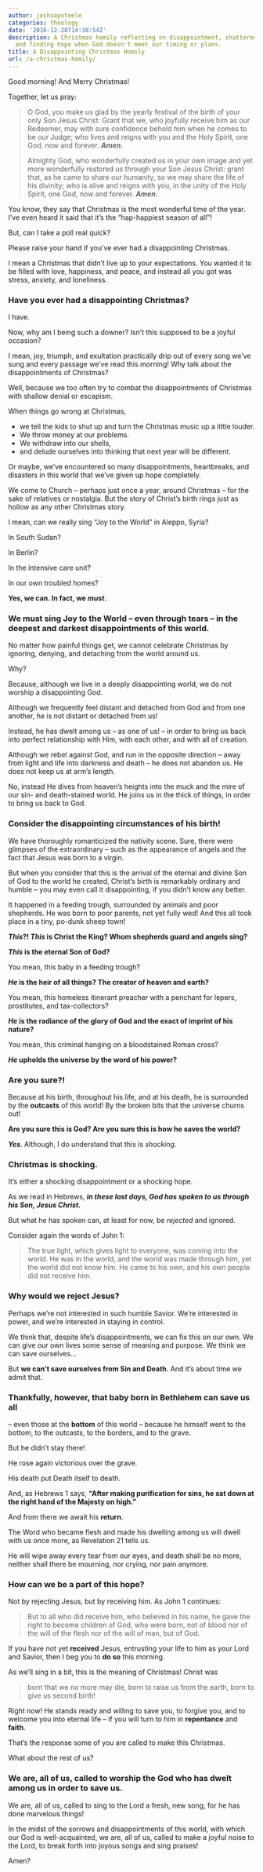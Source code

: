 ```yaml
---
author: joshuapsteele
categories: theology
date: '2016-12-28T14:38:54Z'
description: A Christmas homily reflecting on disappointment, shattered expectations,
  and finding hope when God doesn't meet our timing or plans.
title: A Disappointing Christmas Homily
url: /a-christmas-homily/
---
```


Good morning! And Merry Christmas!

Together, let us pray:

> O God, you make us glad by the yearly festival of the birth of your only Son Jesus Christ: Grant that we, who joyfully receive him as our Redeemer, may with sure confidence behold him when he comes to be our Judge; who lives and reigns with you and the Holy Spirit, one God, now and forever. ***Amen*.**
> 
> Almighty God, who wonderfully created us in your own image and yet more wonderfully restored us through your Son Jesus Christ: grant that, as he came to share our humanity, so we may share the life of his divinity; who is alive and reigns with you, in the unity of the Holy Spirit, one God, now and forever. ***Amen.***

You know, they say that Christmas is the most wonderful time of the year. I’ve even heard it said that it’s the “hap-happiest season of all”!

But, can I take a poll real quick?

Please raise your hand if you’ve ever had a disappointing Christmas.

I mean a Christmas that didn’t live up to your expectations. You wanted it to be filled with love, happiness, and peace, and instead all you got was stress, anxiety, and loneliness.

### Have you ever had a disappointing Christmas?

I have.

Now, why am I being such a downer? Isn’t this supposed to be a joyful occasion?

I mean, joy, triumph, and exultation practically drip out of every song we’ve sung and every passage we’ve read this morning! Why talk about the disappointments of Christmas?

Well, because we too often try to combat the disappointments of Christmas with shallow denial or escapism.

When things go wrong at Christmas,

- we tell the kids to shut up and turn the Christmas music up a little louder.
- We throw money at our problems.
- We withdraw into our shells,
- and delude ourselves into thinking that next year will be different.

Or maybe, we’ve encountered so many disappointments, heartbreaks, and disasters in this world that we’ve given up hope completely.

We come to Church – perhaps just once a year, around Christmas – for the sake of relatives or nostalgia. But the story of Christ’s birth rings just as hollow as any other Christmas story.

I mean, can we really sing “Joy to the World” in Aleppo, Syria?

In South Sudan?

In Berlin?

In the intensive care unit?

In our own troubled homes?

**Yes, we can. In fact, we _must_.**

### We must sing Joy to the World – even through tears – in the deepest and darkest disappointments of this world.

No matter how painful things get, we cannot celebrate Christmas by ignoring, denying, and detaching from the world around us.

Why?

Because, although we live in a deeply disappointing world, we do not worship a disappointing God.

Although we frequently feel distant and detached from God and from one another, he is not distant or detached from us!

Instead, he has dwelt among us – as one of us! – in order to bring us back into perfect relationship with Him, with each other, and with all of creation.

Although we rebel against God, and run in the opposite direction – away from light and life into darkness and death – he does not abandon us. He does not keep us at arm’s length.

No, instead He dives from heaven’s heights into the muck and the mire of our sin- and death-stained world. He joins us in the thick of things, in order to bring us back to God.

### Consider the disappointing circumstances of his birth!

We have thoroughly romanticized the nativity scene. Sure, there were glimpses of the extraordinary – such as the appearance of angels and the fact that Jesus was born to a virgin.

But when you consider that this is the arrival of the eternal and divine Son of God to the world he created, Christ’s birth is remarkably ordinary and humble – you may even call it disappointing, if you didn’t know any better.

It happened in a feeding trough, surrounded by animals and poor shepherds. He was born to poor parents, not yet fully wed! And this all took place in a tiny, po-dunk sheep town!

***This*?! *This* is Christ the King? Whom shepherds guard and angels sing?**

***This* is the eternal Son of God?**

You mean, this baby in a feeding trough?

***He* is the heir of all things? The creator of heaven and earth?**

You mean, this homeless itinerant preacher with a penchant for lepers, prostitutes, and tax-collectors?

***He* is the radiance of the glory of God and the exact of imprint of his nature?**

You mean, this criminal hanging on a bloodstained Roman cross?

***He* upholds the universe by the word of his power?**

### Are you sure?!

Because at his birth, throughout his life, and at his death, he is surrounded by the **outcasts** of this world! By the broken bits that the universe churns out!

**Are you sure this is God? Are you sure this is how he saves the world?**

_**Yes**_. Although, I do understand that this is _shocking_.

### Christmas is shocking.

It’s either a shocking disappointment or a shocking hope.

As we read in Hebrews, ***in these last days, God has spoken to us through his Son, Jesus Christ.***

But what he has spoken can, at least for now, be _rejected_ and ignored.

Consider again the words of John 1:

> The true light, which gives light to everyone, was coming into the world. He was in the world, and the world was made through him, yet the world did not know him. He came to his own, and his own people did not receive him.

### Why would we reject Jesus?

Perhaps we’re not interested in such humble Savior. We’re interested in power, and we’re interested in staying in control.

We think that, despite life’s disappointments, we can fix this on our own. We can give our own lives some sense of meaning and purpose. We think we can save ourselves…

But **we can’t save ourselves from Sin and Death**. And it’s about time we admit that.

### Thankfully, however, that baby born in Bethlehem can save us all

– even those at the **bottom** of this world – because he himself went to the bottom, to the outcasts, to the borders, and to the grave.

But he didn’t stay there!

He rose again victorious over the grave.

His death put Death itself to death.

And, as Hebrews 1 says, **“After making purification for sins, he sat down at the right hand of the Majesty on high.”**

And from there we await his **return**.

The Word who became flesh and made his dwelling among us will dwell with us once more, as Revelation 21 tells us.

He will wipe away every tear from our eyes, and death shall be no more, neither shall there be mourning, nor crying, nor pain anymore.

### How can we be a part of this hope?

Not by rejecting Jesus, but by receiving him. As John 1 continues:

> But to all who did receive him, who believed in his name, he gave the right to become children of God, who were born, not of blood nor of the will of the flesh nor of the will of man, but of God.

If you have not yet **received** Jesus, entrusting your life to him as your Lord and Savior, then I beg you to **do so** this morning.

As we’ll sing in a bit, this is the meaning of Christmas! Christ was

> born that we no more may die, born to raise us from the earth, born to give us second birth!

Right now! He stands ready and willing to save you, to forgive you, and to welcome you into eternal life – if you will turn to him in **repentance** and **faith**.

That’s the response some of you are called to make this Christmas.

What about the rest of us?

### We are, all of us, called to worship the God who has dwelt among us in order to save us.

We are, all of us, called to sing to the Lord a fresh, new song, for he has done marvelous things!

In the midst of the sorrows and disappointments of this world, with which our God is well-acquainted, we are, all of us, called to make a joyful noise to the Lord, to break forth into joyous songs and sing praises!

Amen?